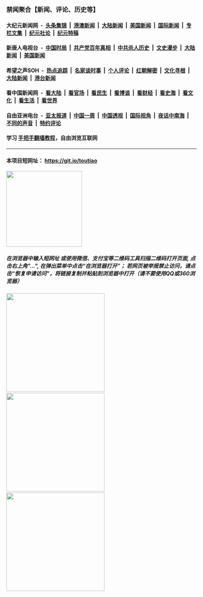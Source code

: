 ### 禁闻聚合【新闻、评论、历史等】

#### 大纪元新闻网 &nbsp;-&nbsp; [头条集锦](indexes/E头条集锦.md?t=02062102) &nbsp;|&nbsp; [港澳新闻](indexes/E港澳新闻.md?t=02062102)  &nbsp;|&nbsp; [大陆新闻](indexes/E大陆新闻.md?t=02062102) &nbsp;|&nbsp; [美国新闻](indexes/E美国新闻.md?t=02062102) &nbsp;|&nbsp; [国际新闻](indexes/E国际新闻.md?t=02062102) &nbsp;|&nbsp; [专栏文集](indexes/E专栏文集.md?t=02062102) &nbsp;|&nbsp; [纪元社论](indexes/E纪元社论.md?t=02062102) &nbsp;|&nbsp; [纪元特稿](indexes/E纪元特稿.md?t=02062102) 

#### 新唐人电视台 &nbsp;-&nbsp; [中国时局](indexes/N中国时局.md?t=02062102) &nbsp;|&nbsp; [共产党百年真相](indexes/N共产党百年真相.md?t=02062102) &nbsp;|&nbsp; [中共杀人历史](indexes/N中共杀人历史.md?t=02062102) &nbsp;|&nbsp; [文史漫步](indexes/N文史漫步.md?t=02062102) &nbsp;|&nbsp; [大陆新闻](indexes/N大陆新闻.md?t=02062102) &nbsp;|&nbsp; [美国新闻](indexes/N美国新闻.md?t=02062102)

#### 希望之声SOH &nbsp;-&nbsp; [热点追踪](indexes/H热点追踪.md?t=02062102) &nbsp;|&nbsp; [名家谈时事](indexes/H名家谈时事.md?t=02062102) &nbsp;|&nbsp; [个人评论](indexes/H个人评论.md?t=02062102)  &nbsp;|&nbsp; [红朝解密](indexes/H红朝解密.md?t=02062102) &nbsp;|&nbsp; [文化寻根](indexes/H文化寻根.md?t=02062102) &nbsp;|&nbsp; [大陆新闻](indexes/H大陆新闻.md?t=02062102) &nbsp;|&nbsp; [港台新闻](indexes/H港台新闻.md?t=02062102)

#### 看中国新闻网 &nbsp;-&nbsp; [看大陆](indexes/S看大陆.md?t=02062102) &nbsp;|&nbsp; [看官场](indexes/S看官场.md?t=02062102) &nbsp;|&nbsp; [看民生](indexes/S看民生.md?t=02062102)  &nbsp;|&nbsp; [看博谈](indexes/S看博谈.md?t=02062102) &nbsp;|&nbsp; [看财经](indexes/S看财经.md?t=02062102) &nbsp;|&nbsp; [看史海](indexes/S看史海.md?t=02062102) &nbsp;|&nbsp; [看文化](indexes/S看文化.md?t=02062102) &nbsp;|&nbsp; [看生活](indexes/S看生活.md?t=02062102) &nbsp;|&nbsp; [看世界](indexes/S看世界.md?t=02062102)

#### 自由亚洲电台 &nbsp;-&nbsp; [亚太报道](indexes/R亚太报道.md?t=02062102) &nbsp;|&nbsp; [中国一周](indexes/R中国一周.md?t=02062102) &nbsp;|&nbsp; [中国透视](indexes/R中国透视.md?t=02062102)  &nbsp;|&nbsp; [国际视角](indexes/R国际视角.md?t=02062102) &nbsp;|&nbsp; [夜话中南海](indexes/R夜话中南海.md?t=02062102) &nbsp;|&nbsp; [不同的声音](indexes/R不同的声音.md?t=02062102) &nbsp;|&nbsp; [特约评论](indexes/R特约评论.md?t=02062102)

#### 学习 [手把手翻墙教程](https://github.com/gfw-breaker/guides/wiki)，自由浏览互联网

----

#### 本项目短网址： https://git.io/toutiao
<img src="https://raw.githubusercontent.com/gfw-breaker/banned-news/master/scripts/img/qr.png" width="200px"/>  

##### 在浏览器中输入短网址 或使用微信、支付宝等二维码工具扫描二维码打开页面, 点击右上角"...", 在弹出菜单中点击“在浏览器打开”； 若网页被举报禁止访问，请点击“恢复申请访问”，将链接复制并粘贴到浏览器中打开（请不要使用QQ或360浏览器）

<img src="https://raw.githubusercontent.com/gfw-breaker/banned-news/master/scripts/img/1.png" width="260px"/> &nbsp; <img src="https://raw.githubusercontent.com/gfw-breaker/banned-news/master/scripts/img/2.png" width="260px"/> &nbsp; <img src="https://raw.githubusercontent.com/gfw-breaker/banned-news/master/scripts/img/3.png" width="260px"/>
